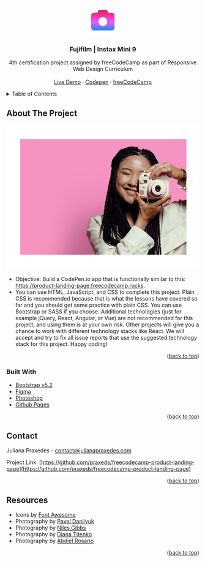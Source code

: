 <div id="top"></div>
<!-- PROJECT LOGO -->
<br />
<div align="center">
  <a href="https://github.com/othneildrew/Best-README-Template">
    <img src="assets/assignment_black_24dp.png" alt="Logo" width="80" height="80">
  </a>

  <h3 align="center">Fujifilm | Instax Mini 9</h3>

  <p align="center">
    4th certification project assigned by freeCodeCamp as part of Responsive Web Design Curriculum
    <br />
    <br />
    <a href="https://github.com/praxeds/freecodecamp-product-landing-page">Live Demo</a>
    ·
    <a href="https://codepen.io/praxeds/pen/bGvwrzb">Codepen</a>
    ·
    <a href="https://www.freecodecamp.org/">freeCodeCamp</a>
  </p>
</div>



<!-- TABLE OF CONTENTS -->
<details>
  <summary>Table of Contents</summary>
  <ol>
    <li>
      <a href="#about-the-project">About The Project</a>
      <ul>
        <li><a href="#built-with">Built With</a></li>
      </ul>
    </li>
    <li><a href="#contact">Contact</a></li>
    <li><a href="#resources">Resources</a></li>
  </ol>
</details>



<!-- ABOUT THE PROJECT -->
## About The Project

![alt text](assets/header.png)

* Objective: Build a CodePen.io app that is functionally similar to this: https://product-landing-page.freecodecamp.rocks.
* You can use HTML, JavaScript, and CSS to complete this project. Plain CSS is recommended because that is what the lessons have covered so far and you should get some practice with plain CSS. You can use Bootstrap or SASS if you choose. Additional technologies (just for example jQuery, React, Angular, or Vue) are not recommended for this project, and using them is at your own risk. Other projects will give you a chance to work with different technology stacks like React. We will accept and try to fix all issue reports that use the suggested technology stack for this project. Happy coding!

<p align="right">(<a href="#top">back to top</a>)</p>



### Built With

* [Bootstrap v5.2](https://getbootstrap.com/)
* [Figma](https://www.figma.com/)
* [Photoshop](https://www.adobe.com/products/photoshop.html)
* [Github Pages](https://pages.github.com/)

<p align="right">(<a href="#top">back to top</a>)</p>


<!-- CONTACT -->
## Contact

Juliana Praxedes - contact@julianapraxedes.com

Project Link: [https://github.com/praxeds/freecodecamp-product-landing-page](https://github.com/praxeds/freecodecamp-product-landing-page)

<p align="right">(<a href="#top">back to top</a>)</p>



<!-- Resources -->
## Resources

* Icons by [Font Awesome](https://fontawesome.com/icons)
* Photography by [Pavel Danilyuk](https://www.pexels.com/@pavel-danilyuk/)
* Photography by [Niles Gibbs](https://www.pexels.com/@niles-gibbs-3780878/)
* Photography by [Diana Titenko](https://www.pexels.com/@diana-titenko-1716093/)
* Photography by [Abdiel Rosario](https://www.pexels.com/@abdiel-rosario-1922524/)

<p align="right">(<a href="#top">back to top</a>)</p>